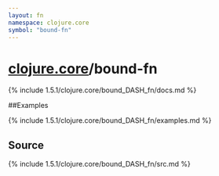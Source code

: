 ```yaml
---
layout: fn
namespace: clojure.core
symbol: "bound-fn"
---
```


# [clojure.core](../)/bound-fn

{% include 1.5.1/clojure.core/bound_DASH_fn/docs.md %}

##Examples

{% include 1.5.1/clojure.core/bound_DASH_fn/examples.md %}
## Source
{% include 1.5.1/clojure.core/bound_DASH_fn/src.md %}

